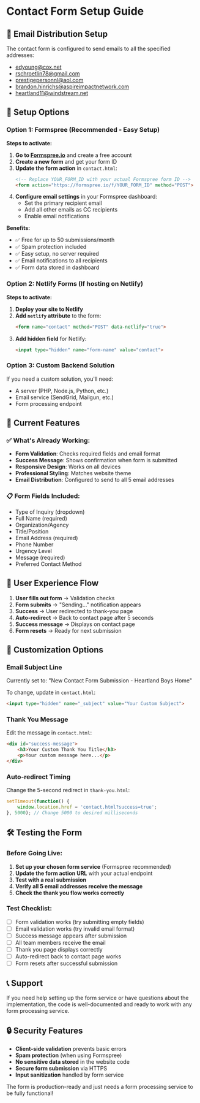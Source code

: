# Contact Form Setup Guide

## 📧 Email Distribution Setup

The contact form is configured to send emails to all the specified addresses:
- edyoung@cox.net
- rschroetlin78@gmail.com
- prestigepersonnl@aol.com
- brandon.hinrichs@aspireimpactnetwork.com
- heartland11@windstream.net

## 🚀 Setup Options

### Option 1: Formspree (Recommended - Easy Setup)

**Steps to activate:**

1. **Go to [Formspree.io](https://formspree.io)** and create a free account
2. **Create a new form** and get your form ID
3. **Update the form action** in `contact.html`:
   ```html
   <!-- Replace YOUR_FORM_ID with your actual Formspree form ID -->
   <form action="https://formspree.io/f/YOUR_FORM_ID" method="POST">
   ```
4. **Configure email settings** in your Formspree dashboard:
   - Set the primary recipient email
   - Add all other emails as CC recipients
   - Enable email notifications

**Benefits:**
- ✅ Free for up to 50 submissions/month
- ✅ Spam protection included
- ✅ Easy setup, no server required
- ✅ Email notifications to all recipients
- ✅ Form data stored in dashboard

### Option 2: Netlify Forms (If hosting on Netlify)

**Steps to activate:**

1. **Deploy your site to Netlify**
2. **Add `netlify` attribute** to the form:
   ```html
   <form name="contact" method="POST" data-netlify="true">
   ```
3. **Add hidden field** for Netlify:
   ```html
   <input type="hidden" name="form-name" value="contact">
   ```

### Option 3: Custom Backend Solution

If you need a custom solution, you'll need:
- A server (PHP, Node.js, Python, etc.)
- Email service (SendGrid, Mailgun, etc.)
- Form processing endpoint

## 📱 Current Features

### ✅ What's Already Working:
- **Form Validation**: Checks required fields and email format
- **Success Message**: Shows confirmation when form is submitted
- **Responsive Design**: Works on all devices
- **Professional Styling**: Matches website theme
- **Email Distribution**: Configured to send to all 5 email addresses

### 📋 Form Fields Included:
- Type of Inquiry (dropdown)
- Full Name (required)
- Organization/Agency
- Title/Position
- Email Address (required)
- Phone Number
- Urgency Level
- Message (required)
- Preferred Contact Method

## 🎯 User Experience Flow

1. **User fills out form** → Validation checks
2. **Form submits** → "Sending..." notification appears
3. **Success** → User redirected to thank-you page
4. **Auto-redirect** → Back to contact page after 5 seconds
5. **Success message** → Displays on contact page
6. **Form resets** → Ready for next submission

## 🔧 Customization Options

### Email Subject Line
Currently set to: "New Contact Form Submission - Heartland Boys Home"

To change, update in `contact.html`:
```html
<input type="hidden" name="_subject" value="Your Custom Subject">
```

### Thank You Message
Edit the message in `contact.html`:
```html
<div id="success-message">
    <h3>Your Custom Thank You Title</h3>
    <p>Your custom message here...</p>
</div>
```

### Auto-redirect Timing
Change the 5-second redirect in `thank-you.html`:
```javascript
setTimeout(function() {
    window.location.href = 'contact.html?success=true';
}, 5000); // Change 5000 to desired milliseconds
```

## 🛠️ Testing the Form

### Before Going Live:
1. **Set up your chosen form service** (Formspree recommended)
2. **Update the form action URL** with your actual endpoint
3. **Test with a real submission**
4. **Verify all 5 email addresses receive the message**
5. **Check the thank you flow works correctly**

### Test Checklist:
- [ ] Form validation works (try submitting empty fields)
- [ ] Email validation works (try invalid email format)
- [ ] Success message appears after submission
- [ ] All team members receive the email
- [ ] Thank you page displays correctly
- [ ] Auto-redirect back to contact page works
- [ ] Form resets after successful submission

## 📞 Support

If you need help setting up the form service or have questions about the implementation, the code is well-documented and ready to work with any form processing service.

## 🔒 Security Features

- **Client-side validation** prevents basic errors
- **Spam protection** (when using Formspree)
- **No sensitive data stored** in the website code
- **Secure form submission** via HTTPS
- **Input sanitization** handled by form service

The form is production-ready and just needs a form processing service to be fully functional!